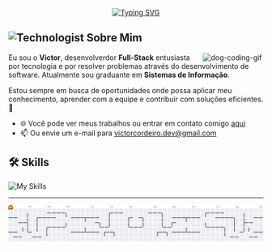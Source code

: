 <!-- Banner de boas vindas -->
<p align="center">
  <a href="https://github.com/Vict0Rocha">
    <img src="https://readme-typing-svg.demolab.com?font=Fira+Code&weight=200&size=25&pause=1500&color=2F9FFC&width=435&lines=Ol%C3%A1%2C+me+chamo+Victor+Hugo...;Seja+bem-vindo+ao+meu+perfil" alt="Typing SVG" />
  </a>
</p>

<!-- Sobre mim -->
## <img src="https://raw.githubusercontent.com/Tarikul-Islam-Anik/Telegram-Animated-Emojis/main/People/Technologist.webp" alt="Technologist" width="30" />  Sobre Mim

<img align="right" alt="dog-coding-gif" src="https://media1.giphy.com/media/v1.Y2lkPTc5MGI3NjExc2d5bWR2cmx0ODgyeWFxdmZwOXd0ZjRlOG45MmdhOTNycTY5eGNpayZlcD12MV9pbnRlcm5hbF9naWZfYnlfaWQmY3Q9Zw/EZr27ZbJwmjE9PGyLN/giphy.gif" width="120" />

Eu sou o **Victor**, desenvolverdor **Full-Stack** entusiasta por tecnologia e por resolver problemas através do desenvolvimento de software. Atualmente sou graduante em **Sistemas de Informação**.

Estou sempre em busca de oportunidades onde possa aplicar meu conhecimento, aprender com a equipe e contribuir com soluções eficientes. 🚀


* 🌐 Você pode ver meus trabalhos ou entrar em contato comigo [aqui](https://portfolio-victor-cordeiro.vercel.app/)
* 📫 Ou envie um e-mail para victorcordeiro.dev@gmail.com

                                                                   
## 🛠️ Skills 

![My Skills](https://skillicons.dev/icons?i=html,css,python,django,mysql,git)         

---

<picture>
  <source media="(prefers-color-scheme: dark)" srcset="https://raw.githubusercontent.com/Vict0Rocha/Vict0Rocha/output/pacman-contribution-graph-dark.svg">
  <source media="(prefers-color-scheme: light)" srcset="https://raw.githubusercontent.com/Vict0Rocha/Vict0Rocha/output/pacman-contribution-graph.svg">
  <img alt="pacman contribution graph" src="https://raw.githubusercontent.com/Vict0Rocha/Vict0Rocha/output/pacman-contribution-graph.svg">
</picture>

<!-- Informações para quem também quiser fazer o game do pacmain --> 
<!-- _generated with [abozanona/pacman-contribution-graph](https://abozanona.github.io/pacman-contribution-graph/)_ -->

